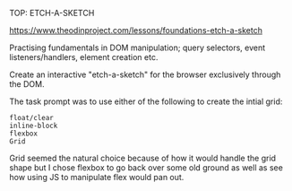 TOP: ETCH-A-SKETCH

https://www.theodinproject.com/lessons/foundations-etch-a-sketch


Practising fundamentals in DOM manipulation; query selectors, event listeners/handlers, element creation etc.

Create an interactive "etch-a-sketch" for the browser exclusively through the DOM. 

The task prompt was to use either of the following to create the intial grid: 
    
    float/clear
    inline-block
    flexbox
    Grid

Grid seemed the natural choice because of how it would handle the grid shape but I chose flexbox to go back over
some old ground as well as see how using JS to manipulate flex would pan out.
